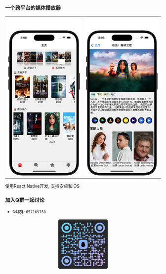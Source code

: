 ### 一个跨平台的媒体播放器

<table>
<tr>
   <td><img src="./doc/image/Screen-20240316@2x4.png" /></td>
   <td><img src="./doc/image/Screen-20240316@2x5.png" /></td>
</tr>
</table>

使用React Native开发, 支持安卓和iOS

### 加入Q群一起讨论

* QQ群: `657169758`

<div style="text-align: center;margin-top:1rem">
<img style="max-width: 10rem;border-radius: 5px" src="./doc/image/IMG_0264.png">
</div>